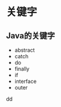 关键字
================================================================================
## Java的关键字
+ abstract
+ catch
+ do
+ finally
+ if
+ interface
+ outer

































dd
